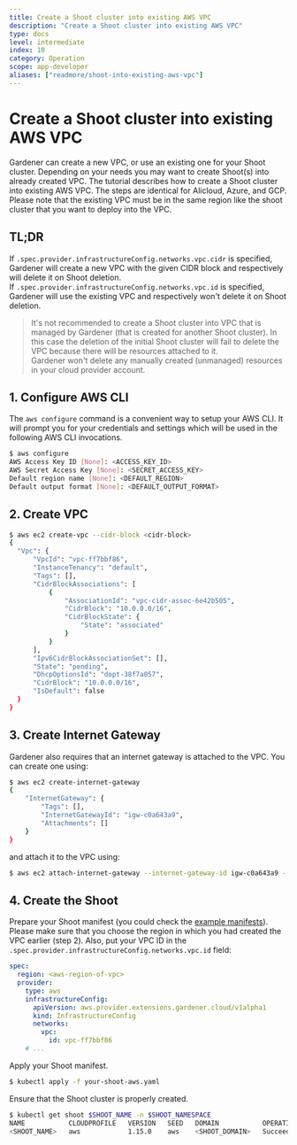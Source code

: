```yaml
---
title: Create a Shoot cluster into existing AWS VPC
description: "Create a Shoot cluster into existing AWS VPC"
type: docs
level: intermediate
index: 10
category: Operation
scope: app-developer
aliases: ["readmore/shoot-into-existing-aws-vpc"]
---
```


# Create a Shoot cluster into existing AWS VPC

Gardener can create a new VPC, or use an existing one for your Shoot cluster. Depending on your needs you may want to create Shoot(s) into already created VPC. 
The tutorial describes how to create a Shoot cluster into existing AWS VPC. The steps are identical for Alicloud, Azure, and GCP. Please note that the existing VPC must be in the same region like the shoot cluster that you want to deploy into the VPC.

## TL;DR

If `.spec.provider.infrastructureConfig.networks.vpc.cidr` is specified, Gardener will create a new VPC with the given CIDR block and respectively will delete it on Shoot deletion.  
If `.spec.provider.infrastructureConfig.networks.vpc.id` is specified, Gardener will use the existing VPC and respectively won't delete it on Shoot deletion.


> It's not recommended to create a Shoot cluster into VPC that is managed by Gardener (that is created for another Shoot cluster). In this case the deletion of the initial Shoot cluster will fail to delete the VPC because there will be resources attached to it.  
> Gardener won't delete any manually created (unmanaged) resources in your cloud provider account.


## 1. Configure AWS CLI

The `aws configure` command is a convenient way to setup your AWS CLI. It will prompt you for your credentials and settings which will be used in the following AWS CLI invocations.

```bash
$ aws configure
AWS Access Key ID [None]: <ACCESS_KEY_ID>
AWS Secret Access Key [None]: <SECRET_ACCESS_KEY>
Default region name [None]: <DEFAULT_REGION>
Default output format [None]: <DEFAULT_OUTPUT_FORMAT>
```

## 2. Create VPC

```bash
$ aws ec2 create-vpc --cidr-block <cidr-block>
{
  "Vpc": {
      "VpcId": "vpc-ff7bbf86",
      "InstanceTenancy": "default",
      "Tags": [],
      "CidrBlockAssociations": [
          {
              "AssociationId": "vpc-cidr-assoc-6e42b505",
              "CidrBlock": "10.0.0.0/16",
              "CidrBlockState": {
                  "State": "associated"
              }
          }
      ],
      "Ipv6CidrBlockAssociationSet": [],
      "State": "pending",
      "DhcpOptionsId": "dopt-38f7a057",
      "CidrBlock": "10.0.0.0/16",
      "IsDefault": false
  }
}
```

## 3. Create Internet Gateway

Gardener also requires that an internet gateway is attached to the VPC. You can create one using:

```bash
$ aws ec2 create-internet-gateway
{
    "InternetGateway": {
        "Tags": [],
        "InternetGatewayId": "igw-c0a643a9",
        "Attachments": []
    }
}
```

and attach it to the VPC using:

```bash
$ aws ec2 attach-internet-gateway --internet-gateway-id igw-c0a643a9 --vpc-id vpc-ff7bbf86
```

## 4. Create the Shoot

Prepare your Shoot manifest (you could check the [example manifests](https://github.com/gardener/gardener/tree/master/example)). Please make sure that you choose the
region in which you had created the VPC earlier (step 2). Also, put your VPC ID in the `.spec.provider.infrastructureConfig.networks.vpc.id` field:

```yaml
spec:
  region: <aws-region-of-vpc>
  provider:
    type: aws
    infrastructureConfig:
      apiVersion: aws.provider.extensions.gardener.cloud/v1alpha1
      kind: InfrastructureConfig
      networks:
        vpc:
          id: vpc-ff7bbf86
    # ...
```

Apply your Shoot manifest.

```bash
$ kubectl apply -f your-shoot-aws.yaml
```

Ensure that the Shoot cluster is properly created.

```bash
$ kubectl get shoot $SHOOT_NAME -n $SHOOT_NAMESPACE
NAME           CLOUDPROFILE   VERSION   SEED   DOMAIN           OPERATION   PROGRESS   APISERVER   CONTROL   NODES   SYSTEM   AGE
<SHOOT_NAME>   aws            1.15.0    aws    <SHOOT_DOMAIN>   Succeeded   100        True        True      True    True     20m
```
